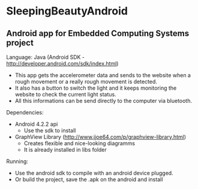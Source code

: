 SleepingBeautyAndroid
=====================

## Android app for Embedded Computing Systems project

Language: Java (Android SDK - http://developer.android.com/sdk/index.html)

*  This app gets the accelerometer data and sends to the website when a rough movement or a really rough movement is detected.
*  It also has a button to switch the light and it keeps monitoring the website to check the current light status.
*  All this informations can be send directly to the computer via bluetooth.

Dependencies:
  - Android 4.2.2 api
    * Use the sdk to install
  - GraphView Library (http://www.jjoe64.com/p/graphview-library.html)
    * Creates flexible and nice-looking diagramms
    * It is already installed in libs folder

Running:
  * Use the android sdk to compile with an android device plugged. 
  * Or build the project, save the .apk on the android and install

